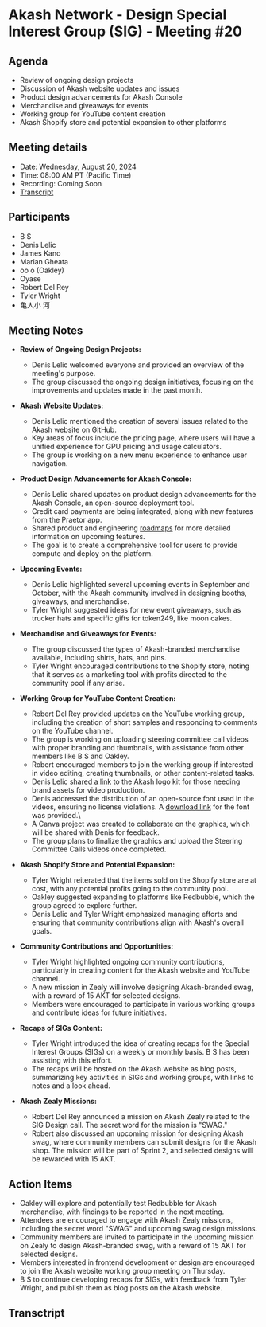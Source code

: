 # Akash Network - Design Special Interest Group (SIG) - Meeting #20

## Agenda
- Review of ongoing design projects
- Discussion of Akash website updates and issues
- Product design advancements for Akash Console
- Merchandise and giveaways for events
- Working group for YouTube content creation
- Akash Shopify store and potential expansion to other platforms

## Meeting details
- Date: Wednesday, August 20, 2024
- Time: 08:00 AM PT (Pacific Time)
- Recording: Coming Soon
- [Transcript](#transcript)

## Participants
- B S
- Denis Lelic
- James Kano
- Marian Gheata
- oo o (Oakley)
- Oyase
- Robert Del Rey
- Tyler Wright
- ⻲人小 河


## **Meeting Notes**

- **Review of Ongoing Design Projects:**
  - Denis Lelic welcomed everyone and provided an overview of the meeting's purpose.
  - The group discussed the ongoing design initiatives, focusing on the improvements and updates made in the past month.

- **Akash Website Updates:**
  - Denis Lelic mentioned the creation of several issues related to the Akash website on GitHub.
  - Key areas of focus include the pricing page, where users will have a unified experience for GPU pricing and usage calculators.
  - The group is working on a new menu experience to enhance user navigation.

- **Product Design Advancements for Akash Console:**
  - Denis Lelic shared updates on product design advancements for the Akash Console, an open-source deployment tool.
  - Credit card payments are being integrated, along with new features from the Praetor app.
  - Shared product and engineering [roadmaps](https://github.com/orgs/akash-network/projects/) for more detailed information on upcoming features.
  - The goal is to create a comprehensive tool for users to provide compute and deploy on the platform.

- **Upcoming Events:**
  - Denis Lelic highlighted several upcoming events in September and October, with the Akash community involved in designing booths, giveaways, and merchandise.
  - Tyler Wright suggested ideas for new event giveaways, such as trucker hats and specific gifts for token249, like moon cakes.

- **Merchandise and Giveaways for Events:**
  - The group discussed the types of Akash-branded merchandise available, including shirts, hats, and pins.
  - Tyler Wright encouraged contributions to the Shopify store, noting that it serves as a marketing tool with profits directed to the community pool if any arise.

- **Working Group for YouTube Content Creation:**
  - Robert Del Rey provided updates on the YouTube working group, including the creation of short samples and responding to comments on the YouTube channel.
  - The group is working on uploading steering committee call videos with proper branding and thumbnails, with assistance from other members like B S and Oakley.
  - Robert encouraged members to join the working group if interested in video editing, creating thumbnails, or other content-related tasks.
  - Denis Lelic [shared a link](https://akash.network/brand/resources/) to the Akash logo kit for those needing brand assets for video production.
  - Denis addressed the distribution of an open-source font used in the videos, ensuring no license violations. A [download link](https://www.fontshare.com/) for the font was provided.\
  - A Canva project was created to collaborate on the graphics, which will be shared with Denis for feedback.
  - The group plans to finalize the graphics and upload the Steering Committee Calls videos once completed.

- **Akash Shopify Store and Potential Expansion:**
  - Tyler Wright reiterated that the items sold on the Shopify store are at cost, with any potential profits going to the community pool.
  - Oakley suggested expanding to platforms like Redbubble, which the group agreed to explore further.
  - Denis Lelic and Tyler Wright emphasized managing efforts and ensuring that community contributions align with Akash's overall goals.

- **Community Contributions and Opportunities:**
  - Tyler Wright highlighted ongoing community contributions, particularly in creating content for the Akash website and YouTube channel.
  - A new mission in Zealy will involve designing Akash-branded swag, with a reward of 15 AKT for selected designs.
  - Members were encouraged to participate in various working groups and contribute ideas for future initiatives.

- **Recaps of SIGs Content:**
  - Tyler Wright introduced the idea of creating recaps for the Special Interest Groups (SIGs) on a weekly or monthly basis. B S has been assisting with this effort.
  - The recaps will be hosted on the Akash website as blog posts, summarizing key activities in SIGs and working groups, with links to notes and a look ahead.

- **Akash Zealy Missions:**
  - Robert Del Rey announced a mission on Akash Zealy related to the SIG Design call. The secret word for the mission is "SWAG."
  - Robert also discussed an upcoming mission for designing Akash swag, where community members can submit designs for the Akash shop. The mission will be part of Sprint 2, and selected designs will be rewarded with 15 AKT.

## **Action Items**
- Oakley will explore and potentially test Redbubble for Akash merchandise, with findings to be reported in the next meeting.
- Attendees are encouraged to engage with Akash Zealy missions, including the secret word "SWAG" and upcoming swag design missions.
- Community members are invited to participate in the upcoming mission on Zealy to design Akash-branded swag, with a reward of 15 AKT for selected designs.
- Members interested in frontend development or design are encouraged to join the Akash website working group meeting on Thursday.
- B S to continue developing recaps for SIGs, with feedback from Tyler Wright, and publish them as blog posts on the Akash website.

## **Transctript**
